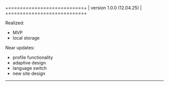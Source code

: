 +==========================+
| version 1.0.0 (12.04.25) |
+==========================+

Realized:
- MVP
- local storage

Near updates: 
- profile functionality
- adaptive design
- language switch
- new site design

---------------------------------------
